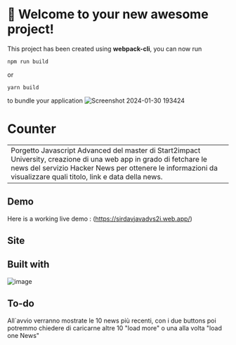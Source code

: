 # 🚀 Welcome to your new awesome project!

This project has been created using **webpack-cli**, you can now run

```
npm run build
```

or

```
yarn build
```

to bundle your application
![Screenshot 2024-01-30 193424](https://github.com/DavideSiracusano/JavaScript-Advanced---Information/assets/152174921/1d6856da-5e55-418d-a0e7-3a154632ae83)


# Counter
<table>
<tr>
<td>
Porgetto Javascript Advanced del master di Start2impact University, creazione di una web app in grado di fetchare le news del servizio Hacker News per ottenere le informazioni da visualizzare quali titolo, link e data della news.
</td>
</tr>
</table>


## Demo
Here is a working live demo :  (https://sirdavjavadvs2i.web.app/)


## Site




## Built with 
![image](https://github.com/DavideSiracusano/counter/assets/152174921/c163d8b0-e2ba-4ce0-abaf-302467b2341f)







## To-do
All`avvio verranno mostrate le 10 news più recenti, con i due buttons poi potremmo chiedere di caricarne altre 10 "load more" o una alla volta "load one News"




[Laravel.com]: https://img.shields.io/badge/Laravel-FF2D20?style=for-the-badge&logo=laravel&logoColor=white
[Laravel-url]: https://laravel.com
[Bootstrap.com]: https://img.shields.io/badge/Bootstrap-563D7C?style=for-the-badge&logo=bootstrap&logoColor=white
[Bootstrap-url]: https://getbootstrap.com
[JQuery.com]: https://img.shields.io/badge/jQuery-0769AD?style=for-the-badge&logo=jquery&logoColor=white
[JQuery-url]: https://jquery.com 
